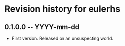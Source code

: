 # Revision history for eulerhs

## 0.1.0.0 -- YYYY-mm-dd

* First version. Released on an unsuspecting world.
